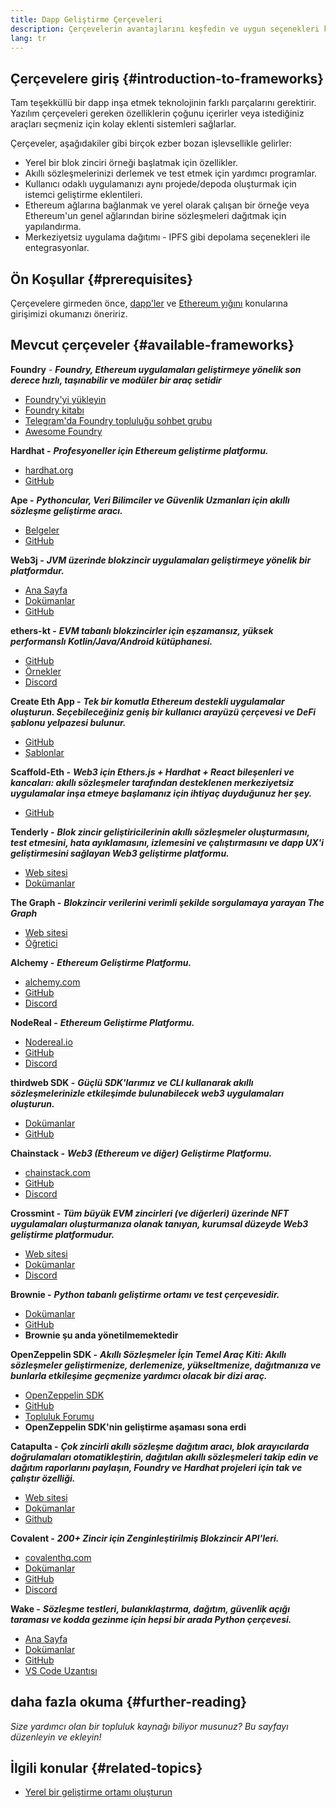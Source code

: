 ```yaml
---
title: Dapp Geliştirme Çerçeveleri
description: Çerçevelerin avantajlarını keşfedin ve uygun seçenekleri karşılaştırın.
lang: tr
---
```


## Çerçevelere giriş {#introduction-to-frameworks}

Tam teşekküllü bir dapp inşa etmek teknolojinin farklı parçalarını gerektirir. Yazılım çerçeveleri gereken özelliklerin çoğunu içerirler veya istediğiniz araçları seçmeniz için kolay eklenti sistemleri sağlarlar.

Çerçeveler, aşağıdakiler gibi birçok ezber bozan işlevsellikle gelirler:

- Yerel bir blok zinciri örneği başlatmak için özellikler.
- Akıllı sözleşmelerinizi derlemek ve test etmek için yardımcı programlar.
- Kullanıcı odaklı uygulamanızı aynı projede/depoda oluşturmak için istemci geliştirme eklentileri.
- Ethereum ağlarına bağlanmak ve yerel olarak çalışan bir örneğe veya Ethereum'un genel ağlarından birine sözleşmeleri dağıtmak için yapılandırma.
- Merkeziyetsiz uygulama dağıtımı - IPFS gibi depolama seçenekleri ile entegrasyonlar.

## Ön Koşullar {#prerequisites}

Çerçevelere girmeden önce, [dapp'ler](/developers/docs/dapps/) ve [Ethereum yığını](/developers/docs/ethereum-stack/) konularına girişimizi okumanızı öneririz.

## Mevcut çerçeveler {#available-frameworks}

**Foundry** - **_Foundry, Ethereum uygulamaları geliştirmeye yönelik son derece hızlı, taşınabilir ve modüler bir araç setidir_**

- [Foundry'yi yükleyin](https://book.getfoundry.sh/)
- [Foundry kitabı](https://book.getfoundry.sh/)
- [Telegram'da Foundry topluluğu sohbet grubu](https://t.me/foundry_support)
- [Awesome Foundry](https://github.com/crisgarner/awesome-foundry)

**Hardhat -** **_Profesyoneller için Ethereum geliştirme platformu._**

- [hardhat.org](https://hardhat.org)
- [GitHub](https://github.com/nomiclabs/hardhat)

**Ape -** **_Pythoncular, Veri Bilimciler ve Güvenlik Uzmanları için akıllı sözleşme geliştirme aracı._**

- [Belgeler](https://docs.apeworx.io/ape/stable/)
- [GitHub](https://github.com/ApeWorX/ape)

**Web3j -** **_JVM üzerinde blokzincir uygulamaları geliştirmeye yönelik bir platformdur._**

- [Ana Sayfa](https://www.web3labs.com/web3j-sdk)
- [Dokümanlar](https://docs.web3j.io)
- [GitHub](https://github.com/web3j/web3j)

**ethers-kt -** **_EVM tabanlı blokzincirler için eşzamansız, yüksek performanslı Kotlin/Java/Android kütüphanesi._**

- [GitHub](https://github.com/Kr1ptal/ethers-kt)
- [Örnekler](https://github.com/Kr1ptal/ethers-kt/tree/master/examples)
- [Discord](https://discord.gg/rx35NzQGSb)

**Create Eth App -** **_Tek bir komutla Ethereum destekli uygulamalar oluşturun. Seçebileceğiniz geniş bir kullanıcı arayüzü çerçevesi ve DeFi şablonu yelpazesi bulunur._**

- [GitHub](https://github.com/paulrberg/create-eth-app)
- [Şablonlar](https://github.com/PaulRBerg/create-eth-app/tree/develop/templates)

**Scaffold-Eth -** **_Web3 için Ethers.js + Hardhat + React bileşenleri ve kancaları: akıllı sözleşmeler tarafından desteklenen merkeziyetsiz uygulamalar inşa etmeye başlamanız için ihtiyaç duyduğunuz her şey._**

- [GitHub](https://github.com/scaffold-eth/scaffold-eth-2)

**Tenderly -** **_Blok zincir geliştiricilerinin akıllı sözleşmeler oluşturmasını, test etmesini, hata ayıklamasını, izlemesini ve çalıştırmasını ve dapp UX'i geliştirmesini sağlayan Web3 geliştirme platformu._**

- [Web sitesi](https://tenderly.co/)
- [Dokümanlar](https://docs.tenderly.co/)

**The Graph -** **_Blokzincir verilerini verimli şekilde sorgulamaya yarayan The Graph_**

- [Web sitesi](https://thegraph.com/)
- [Öğretici](/developers/tutorials/the-graph-fixing-web3-data-querying/)

**Alchemy -** **_Ethereum Geliştirme Platformu._**

- [alchemy.com](https://www.alchemy.com/)
- [GitHub](https://github.com/alchemyplatform)
- [Discord](https://discord.com/invite/alchemyplatform)

**NodeReal -** **_Ethereum Geliştirme Platformu._**

- [Nodereal.io](https://nodereal.io/)
- [GitHub](https://github.com/node-real)
- [Discord](https://discord.gg/V5k5gsuE)

**thirdweb SDK -** **_Güçlü SDK'larımız ve CLI kullanarak akıllı sözleşmelerinizle etkileşimde bulunabilecek web3 uygulamaları oluşturun._**

- [Dokümanlar](https://portal.thirdweb.com/sdk/)
- [GitHub](https://github.com/thirdweb-dev/)

**Chainstack -** **_Web3 (Ethereum ve diğer) Geliştirme Platformu._**

- [chainstack.com](https://www.chainstack.com/)
- [GitHub](https://github.com/chainstack)
- [Discord](https://discord.gg/BSb5zfp9AT)

**Crossmint -** **_Tüm büyük EVM zincirleri (ve diğerleri) üzerinde NFT uygulamaları oluşturmanıza olanak tanıyan, kurumsal düzeyde Web3 geliştirme platformudur._**

- [Web sitesi](https://www.crossmint.com)
- [Dokümanlar](https://docs.crossmint.com)
- [Discord](https://discord.com/invite/crossmint)

**Brownie -** **_Python tabanlı geliştirme ortamı ve test çerçevesidir._**

- [Dokümanlar](https://eth-brownie.readthedocs.io/en/latest/)
- [GitHub](https://github.com/eth-brownie/brownie)
- **Brownie şu anda yönetilmemektedir**

**OpenZeppelin SDK -** **_Akıllı Sözleşmeler İçin Temel Araç Kiti: Akıllı sözleşmeler geliştirmenize, derlemenize, yükseltmenize, dağıtmanıza ve bunlarla etkileşime geçmenize yardımcı olacak bir dizi araç._**

- [OpenZeppelin SDK](https://openzeppelin.com/sdk/)
- [GitHub](https://github.com/OpenZeppelin/openzeppelin-sdk)
- [Topluluk Forumu](https://forum.openzeppelin.com/c/support/17)
- **OpenZeppelin SDK'nin geliştirme aşaması sona erdi**

**Catapulta -** **_Çok zincirli akıllı sözleşme dağıtım aracı, blok arayıcılarda doğrulamaları otomatikleştirin, dağıtılan akıllı sözleşmeleri takip edin ve dağıtım raporlarını paylaşın, Foundry ve Hardhat projeleri için tak ve çalıştır özelliği._**

- [Web sitesi](https://catapulta.sh/)
- [Dokümanlar](https://catapulta.sh/docs)
- [Github](https://github.com/catapulta-sh)

**Covalent -** **_200+ Zincir için Zenginleştirilmiş Blokzincir API'leri._**

- [covalenthq.com](https://www.covalenthq.com/)
- [Dokümanlar](https://www.covalenthq.com/docs/api/)
- [GitHub](https://github.com/covalenthq)
- [Discord](https://www.covalenthq.com/discord/)

**Wake -** **_Sözleşme testleri, bulanıklaştırma, dağıtım, güvenlik açığı taraması ve kodda gezinme için hepsi bir arada Python çerçevesi._**

- [Ana Sayfa](https://getwake.io/)
- [Dokümanlar](https://ackeeblockchain.com/wake/docs/latest/)
- [GitHub](https://github.com/Ackee-Blockchain/wake)
- [VS Code Uzantısı](https://marketplace.visualstudio.com/items?itemName=AckeeBlockchain.tools-for-solidity)

## daha fazla okuma {#further-reading}

_Size yardımcı olan bir topluluk kaynağı biliyor musunuz? Bu sayfayı düzenleyin ve ekleyin!_

## İlgili konular {#related-topics}

- [Yerel bir geliştirme ortamı oluşturun](/developers/local-environment/)
